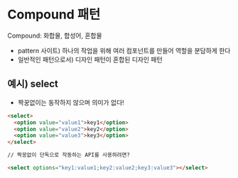 # Compound 패턴
Compound: 화합물, 합성어, 혼합물

- pattern 사이트) 하나의 작업을 위해 여러 컴포넌트를 만들어 역할을 분담하게 한다
- 일반적인 패턴으로서) 디자인 패턴이 혼합된 디자인 패턴
  
## 예시) select

- 짝꿍없이는 동작하지 않으며 의미가 없다!

```html
<select>
  <option value="value1">key1</option>
  <option value="value2">key2</option>
  <option value="value3">key3</option>
</select>

// 짝꿍없이 단독으로 작동하는 API를 사용하려면?

<select options="key1:value1;key2:value2;key3:value3"></select>
```



